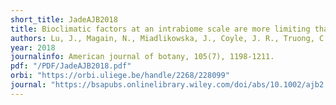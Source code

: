 ```yaml
---
short_title: JadeAJB2018
title: Bioclimatic factors at an intrabiome scale are more limiting than cyanobiont availability for the lichen‐forming genus Peltigera.
authors: Lu, J., Magain, N., Miadlikowska, J., Coyle, J. R., Truong, C., & Lutzoni, F.
year: 2018
journalinfo: American journal of botany, 105(7), 1198-1211.
pdf: "/PDF/JadeAJB2018.pdf"
orbi: "https://orbi.uliege.be/handle/2268/228099"
journal: "https://bsapubs.onlinelibrary.wiley.com/doi/abs/10.1002/ajb2.1119"
---
```

